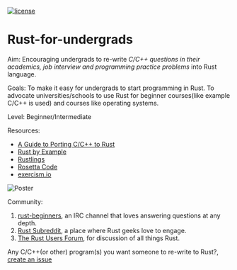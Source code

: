 [![license](https://img.shields.io/badge/license-GPLv3-blue.svg)](https://www.gnu.org/licenses/gpl-3.0.en.html)

# Rust-for-undergrads

Aim: Encouraging undergrads to re-write *C/C++ questions in their academics, job interview and programming practice problems* into Rust language.

Goals: To make it easy for undergrads to start programming in Rust. To advocate universities/schools to use Rust for beginner courses(like example C/C++ is used) and courses like operating systems.

Level: Beginner/Intermediate

Resources:
* [A Guide to Porting C/C++ to Rust](https://www.gitbook.com/book/locka99/a-guide-to-porting-c-to-rust/details)
* [Rust by Example](https://rustbyexample.com/)
* [Rustlings](https://github.com/carols10cents/rustlings)
* [Rosetta Code](http://rosettacode.org/wiki/Category:Rust)
* [exercism.io](http://exercism.io/languages/rust/about)


![Poster](https://github.com/rustindia/Rust-for-undergrads/blob/master/Rust_for_undergrads.png)

Community:
1. [rust-beginners](https://chat.mibbit.com/?server=irc.mozilla.org&channel=%23rust-beginners), an IRC channel that loves answering questions at any depth.
2. [Rust Subreddit](https://www.reddit.com/r/rust), a place where Rust geeks love to engage.
3. [The Rust Users Forum](https://users.rust-lang.org/), for discussion of all things Rust.

Any C/C++(or other) program(s) you want someone to re-write to Rust?, [create an issue](https://github.com/swechaFSMI/Rust-for-undergrads/issues/new)
